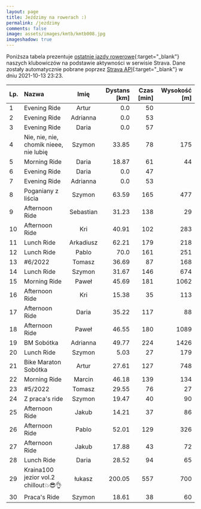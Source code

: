 ```yaml
---
layout: page
title: Jeździmy na rowerach :)
permalink: /jezdzimy
comments: false
image: assets/images/kmtb/kmtb008.jpg
imageshadow: true
---
```


Poniższa tabela prezentuje [ostatnie jazdy rowerowe](https://www.strava.com/clubs/336381){:target="_blank"} naszych klubowiczów na podstawie aktywności w serwisie Strava. Dane zostały automatycznie pobrane poprzez [Strava API](https://developers.strava.com/docs/reference/#api-Clubs-getClubActivitiesById){:target="_blank"} w dniu 2021-10-13 23:23.

Lp. | Nazwa | Imię | Dystans [km] | Czas [min] | Wysokość [m]
:--- | :--- | :---: | ---: | ---: | ---:
1|Evening Ride|Artur|0.0|50|
2|Evening Ride|Adrianna|0.0|53|
3|Evening Ride|Daria|0.0|57|
4|Nie, nie, nie, chomik nieee, nie lubię |Szymon|33.85|78|175
5|Morning Ride|Daria|18.87|61|44
6|Evening Ride|Daria|0.0|47|
7|Evening Ride|Adrianna|0.0|53|
8|Poganiany z liścia|Szymon|63.59|165|477
9|Afternoon Ride|Sebastian|31.23|138|29
10|Afternoon Ride|Kri|40.91|102|283
11|Lunch Ride|Arkadiusz|62.21|179|218
12|Lunch Ride|Pablo|70.0|161|251
13|#6/2022|Tomasz|36.69|87|168
14|Lunch Ride|Szymon|31.67|146|674
15|Morning Ride |Paweł|45.69|181|1062
16|Afternoon Ride|Kri|15.38|35|113
17|Afternoon Ride|Daria|35.22|117|88
18|Afternoon Ride |Paweł|46.55|180|1089
19|BM Sobótka |Adrianna|49.77|224|1426
20|Lunch Ride|Szymon|5.03|27|179
21|Bike Maraton Sobótka|Artur|27.61|127|748
22|Morning Ride|Marcin|46.18|139|134
23|#5/2022|Tomasz|29.55|76|27
24|Z praca's ride|Szymon|19.47|40|90
25|Afternoon Ride|Jakub|14.21|37|86
26|Afternoon Ride|Pablo|52.01|129|326
27|Afternoon Ride|Jakub|17.88|43|72
28|Lunch Ride|Daria|28.52|94|65
29|Kraina100 jezior vol.2 chillout💥😎👌|łukasz|200.05|557|700
30|Praca's Ride |Szymon|18.61|38|60
